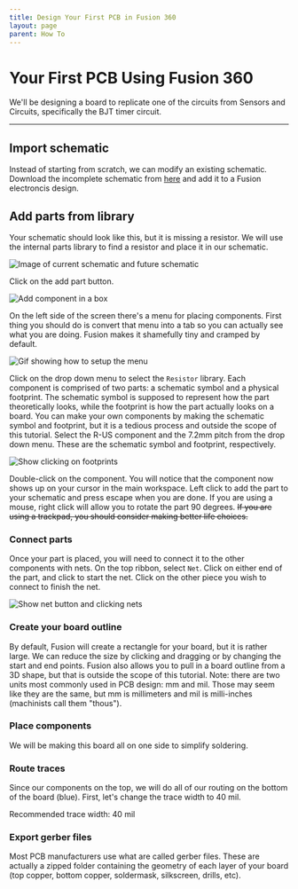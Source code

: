 ```yaml
---
title: Design Your First PCB in Fusion 360
layout: page
parent: How To
---
```


# Your First PCB Using Fusion 360

We'll be designing a board to replicate one of the circuits from Sensors and Circuits, specifically the BJT timer circuit.

---

## Import schematic
Instead of starting from scratch, we can modify an existing schematic. Download the incomplete schematic from [here]() and add it to a Fusion electroncis design. 

## Add parts from library
Your schematic should look like this, but it is missing a resistor. We will use the internal parts library to find a resistor and place it in our schematic.

![Image of current schematic and future schematic]()

Click on the add part button.

![Add component in a box]()

On the left side of the screen there's a menu for placing components. First thing you should do is convert that menu into a tab so you can actually see what you are doing. Fusion makes it shamefully tiny and cramped by default.

![Gif showing how to setup the menu]()

Click on the drop down menu to select the `Resistor` library. Each component is comprised of two parts: a schematic symbol and a physical footprint. The schematic symbol is supposed to represent how the part theoretically looks, while the footprint is how the part actually looks on a board. You can make your own components by making the schematic symbol and footprint, but it is a tedious process and outside the scope of this tutorial. Select the R-US component and the 7.2mm pitch from the drop down menu. These are the schematic symbol and footprint, respectively. 

![Show clicking on footprints]()

Double-click on the component. You will notice that the component now shows up on your cursor in the main workspace. Left click to add the part to your schematic and press escape when you are done. If you are using a mouse, right click will allow you to rotate the part 90 degrees. ~~If you are using a trackpad, you should consider making better life choices.~~

### Connect parts
Once your part is placed, you will need to connect it to the other components with nets. On the top ribbon, select `Net`. Click on either end of the part, and click to start the net. Click on the other piece you wish to connect to finish the net.

![Show net button and clicking nets]()

### Create your board outline
By default, Fusion will create a rectangle for your board, but it is rather large. We can reduce the size by clicking and dragging or by changing the start and end points. Fusion also allows you to pull in a board outline from a 3D shape, but that is outside the scope of this tutorial. Note: there are two units most commonly used in PCB design: mm and mil. Those may seem like they are the same, but mm is millimeters and mil is milli-inches (machinists call them "thous").

### Place components
We will be making this board all on one side to simplify soldering. 

### Route traces
Since our components on the top, we will do all of our routing on the bottom of the board (blue). First, let's change the trace width to 40 mil.

Recommended trace width: 40 mil

### Export gerber files
Most PCB manufacturers use what are called gerber files. These are actually a zipped folder containing the geometry of each layer of your board (top copper, bottom copper, soldermask, silkscreen, drills, etc).
